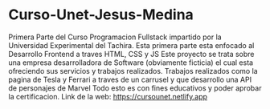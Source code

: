 # Curso-Unet-Jesus-Medina
 Primera Parte del Curso Programacion Fullstack impartido por la Universidad Experimental del Tachira. Esta primera parte esta enfocado al Desarrollo Frontend a traves HTML, CSS y JS  Este proyecto se trata sobre una empresa desarrolladora de Software (obviamente ficticia) el cual esta ofreciendo sus servicios y trabajos realizados. Trabajos realizados como la pagina de Tesla y Ferrari a traves de un carrusel y que desarrollo una API de personajes de Marvel   Todo esto es con fines educativos y poder aprobar la certificacion.  Link de la web: https://cursounet.netlify.app
